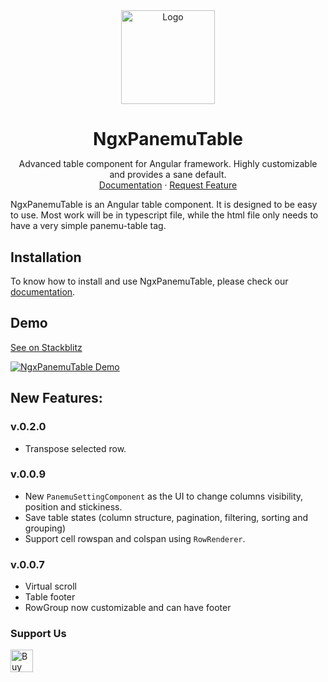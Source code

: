 <div align="center">
  <a href="https://github.com/ng-doc/ng-doc">
    <img src="https://ngx-panemu-table.panemu.com/assets/ngx-panemu-table_logo.png" alt="Logo" height="150px">
  </a>
<h1 align="center" style="margin-bottom: 0; border-bottom: 0">NgxPanemuTable</h1>
  <p align="center">
    Advanced table component for Angular framework. Highly customizable and provides a sane default.
    <br />
    <a href="https://ngx-panemu-table.panemu.com/">Documentation</a>
    ·
    <a href="https://github.com/panemu/ngx-panemu-table/issues">Request Feature</a>

  </p>
</div>


NgxPanemuTable is an Angular table component. It is designed to be easy to use. Most work will be in typescript file, while the html file only needs to have a very simple panemu-table tag.

## Installation

To know how to install and use NgxPanemuTable, please check our [documentation](https://ngx-panemu-table.panemu.com/).

## Demo

[See on Stackblitz](https://stackblitz.com/edit/stackblitz-starters-krause?file=src%2Fmain.ts)

[![NgxPanemuTable Demo](https://img.youtube.com/vi/Qs4VbpteiRk/0.jpg)](https://www.youtube.com/watch?v=Qs4VbpteiRk)

## New Features:

### v.0.2.0

* Transpose selected row.

### v.0.0.9

* New `PanemuSettingComponent` as the UI to change columns visibility, position and stickiness.
* Save table states (column structure, pagination, filtering, sorting and grouping)
* Support cell rowspan and colspan using `RowRenderer`.

### v.0.0.7

* Virtual scroll
* Table footer
* RowGroup now customizable and can have footer

### Support Us

<a href='https://ko-fi.com/s/60c660f1f0' target='_blank'><img height='36' style='border:0px;height:36px;' src='https://storage.ko-fi.com/cdn/kofi1.png?v=3' border='0' alt='Buy Me a Coffee at ko-fi.com' /></a>

